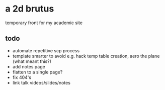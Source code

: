 # a 2d brutus

temporary front for my academic site

## todo

- automate repetitive scp process
- template smarter to avoid e.g. hack temp table creation, aero the plane (what meant this?)
- add notes page 
- flatten to a single page? 
- fix 404's
- link talk videos/slides/notes

